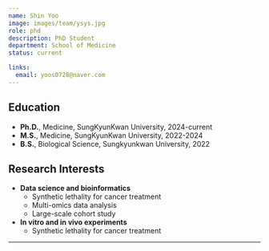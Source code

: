 ```yaml
---
name: Shin Yoo
image: images/team/ysys.jpg
role: phd
description: PhD Student
department: School of Medicine
status: current

links:
  email: yoos0728@naver.com
---
```

  
## **Education**
* **Ph.D.**, Medicine, SungKyunKwan University, 2024-current
* **M.S.**, Medicine, SungKyunKwan University, 2022-2024
* **B.S.**, Biological Science, Sungkyunkwan University, 2022

## **Research Interests**

* **Data science and bioinformatics**
    - Synthetic lethality for cancer treatment
    - Multi-omics data analysis
    - Large-scale cohort study
* **In vitro and in vivo experiments**
    - Synthetic lethality for cancer treatment

---
